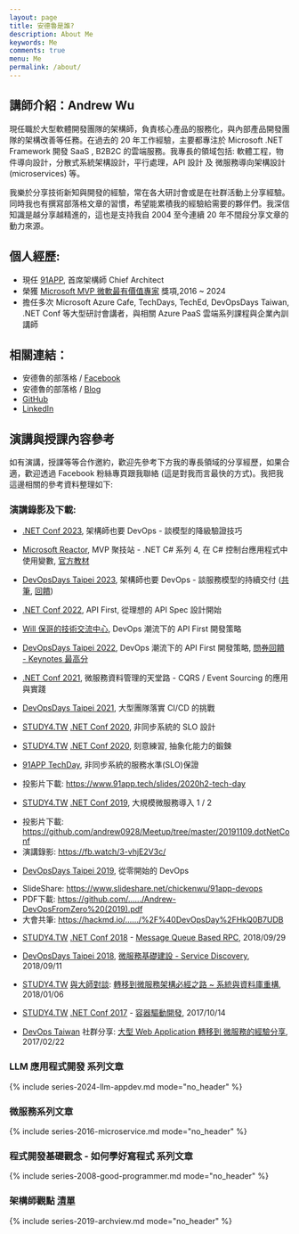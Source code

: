 ```yaml
---
layout: page
title: 安德魯是誰?
description: About Me
keywords: Me
comments: true
menu: Me
permalink: /about/
---
```


## 講師介紹：Andrew Wu

現任職於大型軟體開發團隊的架構師，負責核心產品的服務化，與內部產品開發團隊的架構改善等任務。在過去的 20 年工作經驗，主要都專注於 Microsoft .NET Framework 開發 SaaS , B2B2C 的雲端服務。我專長的領域包括: 軟體工程，物件導向設計，分散式系統架構設計，平行處理，API 設計 及 微服務導向架構設計 (microservices) 等。

我樂於分享技術新知與開發的經驗，常在各大研討會或是在社群活動上分享經驗。同時我也有撰寫部落格文章的習慣，希望能累積我的經驗給需要的夥伴們。我深信知識是越分享越精進的，這也是支持我自 2004 至今連續 20 年不間段分享文章的動力來源。

## 個人經歷:

* 現任 [91APP](https://www.91app.com), 首席架構師 Chief Architect
* 榮獲 [Microsoft MVP 微軟最有價值專家](https://mvp.microsoft.com/zh-tw/PublicProfile/5002155?fullName=Andrew%20%20Wu) 獎項,2016 ~ 2024
* 擔任多次 Microsoft Azure Cafe, TechDays, TechEd, DevOpsDays Taiwan, .NET Conf 等大型研討會講者，與相關 Azure PaaS 雲端系列課程與企業內訓講師


## 相關連結：  

* 安德魯的部落格 / [Facebook](https://www.facebook.com/andrew.blog.0928)
* 安德魯的部落格 / [Blog](http://columns.chicken-house.net)
* [GitHub](https://github.com/andrew0928)
* [LinkedIn](https://www.linkedin.com/in/andrew0928/)




## 演講與授課內容參考

如有演講，授課等等合作邀約，歡迎先參考下方我的專長領域的分享經歷，如果合適，歡迎透過 Facebook 粉絲專頁跟我聯絡 (這是對我而言最快的方式)。我把我這邊相關的參考資料整理如下:

 
### 演講錄影及下載:


- [.NET Conf 2023](https://www.facebook.com/andrew.blog.0928/posts/869000775234735), 架構師也要 DevOps - 談模型的降級驗證技巧
- [Microsoft Reactor](https://www.facebook.com/andrew.blog.0928/posts/848699790598167), MVP 聚技站 - .NET C# 系列 4, 在 C# 控制台應用程式中使用變數, [官方教材](https://learn.microsoft.com/zh-tw/collections/yz26f8y64n7k07?WT.mc_id=dotnet-35129-website&sharingId=AZ-MVP-5002155)
- [DevOpsDays Taipei 2023](), 架構師也要 DevOps - 談服務模型的持續交付 ([共筆](https://hackmd.io/@DevOpsDay/2023/%2FRx1Z6uWySeaJoE-d-PZ42g), [回饋](https://www.facebook.com/andrew.blog.0928/posts/pfbid02ke45RD4ivBYGau3YaKKxNXCsbfsvLnPowTtgNatF5mxYJxqujrYqKXXE3gbGWLUsl))

- [.NET Conf 2022](https://www.facebook.com/andrew.blog.0928/posts/604455578355924), API First, 從理想的 API Spec 設計開始
- [Will 保哥的技術交流中心](https://www.facebook.com/andrew.blog.0928/posts/1752738905101380), DevOps 潮流下的 API First 開發策略
- [DevOpsDays Taipei 2022](https://www.facebook.com/andrew.blog.0928/posts/1735039560204648), DevOps 潮流下的 API First 開發策略, [問券回饋 - Keynotes 最高分](https://www.facebook.com/andrew.blog.0928/posts/1769189283456342)

- [.NET Conf 2021](), 微服務資料管理的天堂路 - CQRS / Event Sourcing 的應用與實踐
- [DevOpsDays Taipei 2021](), 大型團隊落實 CI/CD 的挑戰

- [STUDY4.TW]() [.NET Conf 2020](), 非同步系統的 SLO 設計
- [STUDY4.TW]() [.NET Conf 2020](), 刻意練習, 抽象化能力的鍛鍊

- [91APP TechDay](), 非同步系統的服務水準(SLO)保證
* 投影片下載: https://www.91app.tech/slides/2020h2-tech-day

- [STUDY4.TW]() [.NET Conf 2019](), 大規模微服務導入 1 / 2
* 投影片下載: https://github.com/andrew0928/Meetup/tree/master/20191109.dotNetConf
* 演講錄影: https://fb.watch/3-vhjE2V3c/

- [DevOpsDays Taipei 2019](), 從零開始的 DevOps  
* SlideShare: https://www.slideshare.net/chickenwu/91app-devops
* PDF下載: https://github.com/....../Andrew-DevOpsFromZero%20(2019).pdf
* 大會共筆: https://hackmd.io/....../%2F%40DevOpsDay%2FHkQ0B7UDB

- [STUDY4.TW](http://study4.tw/) [.NET Conf 2018](http://study4.tw/Activity/Details/20) - [Message Queue Based RPC](https://www.facebook.com/andrew.blog.0928/videos/478284192685645/?v=478284192685645), 2018/09/29

- [DevOpsDays Taipei 2018](https://devopsdays.tw/2018/index.html), [微服務基礎建設 - Service Discovery](https://www.facebook.com/andrew.blog.0928/videos/893802841007321/?v=893802841007321), 2018/09/11

- [STUDY4.TW](http://study4.tw/) [與大師對談](http://study4.tw/Activity/Details/12): [轉移到微服務架構必經之路 ~ 系統與資料庫重構](https://www.facebook.com/andrew.blog.0928/videos/545139382528011/), 2018/01/06

- [STUDY4.TW](http://study4.tw/) [.NET Conf 2017](http://study4.tw/Activity/Details/9) - [容器驅動開發](https://www.facebook.com/andrew.blog.0928/videos/509145696127380/?v=509145696127380), 2017/10/14

- [DevOps Taiwan](https://devopstw.club) 社群分享: [大型 Web Application 轉移到 微服務的經驗分享](https://www.slideshare.net/chickenwu/web-application-72464042), 2017/02/22 



### LLM 應用程式開發 系列文章

{% include series-2024-llm-appdev.md mode="no_header" %}


### 微服務系列文章

{% include series-2016-microservice.md mode="no_header" %}

 
### 程式開發基礎觀念 - 如何學好寫程式 系列文章
 
{% include series-2008-good-programmer.md mode="no_header" %}


### 架構師觀點 [清單](/categories/#%E7%B3%BB%E5%88%97%E6%96%87%E7%AB%A0:%20%E6%9E%B6%E6%A7%8B%E5%B8%AB%E8%A7%80%E9%BB%9E)
 
{% include series-2019-archview.md mode="no_header" %}


